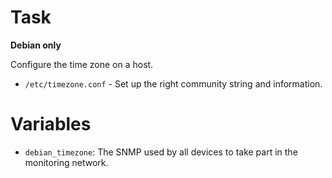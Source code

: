 # Task

**Debian only**

Configure the time zone on a host.

 * `/etc/timezone.conf` - Set up the right community string and information.

# Variables

 * `debian_timezone`: The SNMP used by all devices to take part in the monitoring
   network.
